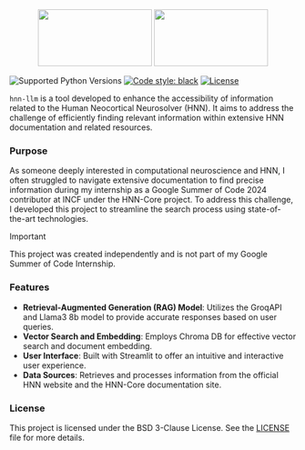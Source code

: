 <div align='center'>
<img src="https://summerofcode.withgoogle.com/assets/media/logo-sun.svg" width=200px height=100px>
<img src="https://hnn.brown.edu/wp-content/uploads/hnn-medium.png" height=100px  width=200px>
</div>

![Supported Python Versions](https://img.shields.io/badge/python-3.8%20%7C%203.9%20%7C%203.10%20%7C%203.11-blue)
[![Code style: black](https://img.shields.io/badge/code%20style-black-000000.svg)](https://github.com/psf/black) 
[![License](https://img.shields.io/badge/License-BSD%203--Clause-blue.svg)](LICENSE)

`hnn-llm` is a tool developed to enhance the accessibility of information related to the Human Neocortical Neurosolver (HNN). It aims to address the challenge of efficiently finding relevant information within extensive HNN documentation and related resources.

### Purpose

As someone deeply interested in computational neuroscience and HNN, I often struggled to navigate extensive documentation to find precise information during my internship as a Google Summer of Code 2024 contributor at INCF under the HNN-Core project. To address this challenge, I developed this project to streamline the search process using state-of-the-art technologies.

> [!IMPORTANT]
> This project was created independently and is not part of my Google Summer of Code Internship.

### Features

- **Retrieval-Augmented Generation (RAG) Model**: Utilizes the GroqAPI and Llama3 8b model to provide accurate responses based on user queries.
- **Vector Search and Embedding**: Employs Chroma DB for effective vector search and document embedding.
- **User Interface**: Built with Streamlit to offer an intuitive and interactive user experience.
- **Data Sources**: Retrieves and processes information from the official HNN website and the HNN-Core documentation site.

### License

This project is licensed under the BSD 3-Clause License. See the [LICENSE](LICENSE) file for more details.